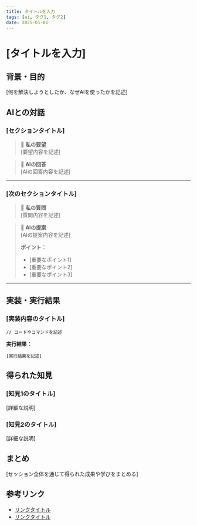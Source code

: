 ```yaml
---
title: タイトルを入力
tags: [ai, タグ1, タグ2]
date: 2025-01-01
---
```


# [タイトルを入力]

## 背景・目的

[何を解決しようとしたか、なぜAIを使ったかを記述]

## AIとの対話

### [セクションタイトル]

> 💭 **私の要望**  
> [要望内容を記述]

> 🤖 **AIの回答**  
> [AIの回答内容を記述]

---

### [次のセクションタイトル]

> 💭 **私の質問**  
> [質問内容を記述]

> 🤖 **AIの提案**  
> [AIの提案内容を記述]
> 
> **ポイント：**
> - [重要なポイント1]
> - [重要なポイント2]
> - [重要なポイント3]

---

## 実装・実行結果

### [実装内容のタイトル]

```[言語]
// コードやコマンドを記述
```

**実行結果：**
```
[実行結果を記述]
```

## 得られた知見

### [知見1のタイトル]
[詳細な説明]

### [知見2のタイトル]
[詳細な説明]

## まとめ

[セッション全体を通じて得られた成果や学びをまとめる]

## 参考リンク

- [リンクタイトル](URL)
- [リンクタイトル](URL)